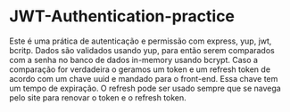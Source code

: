 # JWT-Authentication-practice
Este é uma prática de autenticação e permissão com express, yup, jwt, bcritp.
Dados são validados usando yup, para então serem comparados com a senha no banco de dados in-memory usando bcrypt. Caso a comparação for verdadeira o geramos um token e um refresh token de acordo com um chave uuid e mandado para o front-end. Essa chave tem um tempo de expiração. O refresh pode ser usado sempre que se navega pelo site para renovar o token e o refresh token.
